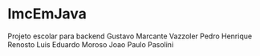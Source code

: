 # ImcEmJava
Projeto escolar para backend
Gustavo Marcante Vazzoler
Pedro Henrique Renosto
Luis Eduardo Moroso
Joao Paulo Pasolini
